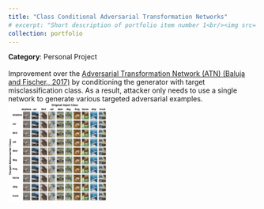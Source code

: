 ```yaml
---
title: "Class Conditional Adversarial Transformation Networks"
# excerpt: "Short description of portfolio item number 1<br/><img src='/images/500x300.png'>"
collection: portfolio
---
```


**Category**: Personal Project<br/><br/>
Improvement over the [Adversarial Transformation Network (ATN) (Baluja and Fischer., 2017)](https://www.aaai.org/ocs/index.php/AAAI/AAAI18/paper/view/16529) by conditioning the generator with target misclassification class. As a result, attacker only needs to use a single network to generate various targeted adversarial examples.<br/>
<img src='/images/ccatn.png' width="200" height="200">
